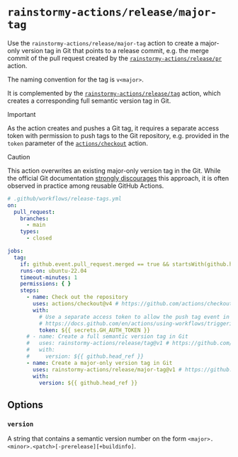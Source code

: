 # `rainstormy-actions/release/major-tag`

Use the `rainstormy-actions/release/major-tag` action to create a major-only
version tag in Git that points to a release commit, e.g. the merge commit of the
pull request created by the [`rainstormy-actions/release/pr`](../pr/README.md)
action.

The naming convention for the tag is `v<major>`.

It is complemented by the [`rainstormy-actions/release/tag`](../tag/README.md)
action, which creates a corresponding full semantic version tag in Git.

> [!IMPORTANT]  
> As the action creates and pushes a Git tag, it requires a separate access
> token with permission to push tags to the Git repository, e.g. provided in
> the `token` parameter of
> the [`actions/checkout`](https://github.com/actions/checkout) action.

> [!CAUTION]  
> This action overwrites an existing major-only version tag in the Git. While
> the official Git documentation
> [strongly discourages](https://git-scm.com/docs/git-tag#_on_re_tagging)
> this approach, it is often observed in practice among reusable GitHub Actions.

```yaml
# .github/workflows/release-tags.yml
on:
  pull_request:
    branches:
      - main
    types:
      - closed

jobs:
  tag:
    if: github.event.pull_request.merged == true && startsWith(github.head_ref, 'release/')
    runs-on: ubuntu-22.04
    timeout-minutes: 1
    permissions: { }
    steps:
      - name: Check out the repository
        uses: actions/checkout@v4 # https://github.com/actions/checkout
        with:
          # Use a separate access token to allow the push tag event in this workflow to trigger subsequent workflows, e.g. to create a GitHub release and to publish an npm package.
          # https://docs.github.com/en/actions/using-workflows/triggering-a-workflow#triggering-a-workflow-from-a-workflow
          token: ${{ secrets.GH_AUTH_TOKEN }}
      # - name: Create a full semantic version tag in Git
      #   uses: rainstormy-actions/release/tag@v1 # https://github.com/rainstormy-actions/release
      #   with:
      #     version: ${{ github.head_ref }}
      - name: Create a major-only version tag in Git
        uses: rainstormy-actions/release/major-tag@v1 # https://github.com/rainstormy-actions/release
        with:
          version: ${{ github.head_ref }}
```

## Options
### `version`
A string that contains a semantic version number on the
form `<major>.<minor>.<patch>[-prerelease][+buildinfo]`.
